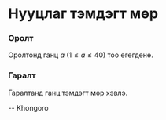 Нууцлаг тэмдэгт мөр
===================


### Оролт
Оролтонд ганц $a$ ($1 ≤ a ≤ 40$) тоо өгөгдөнө.


### Гаралт
Гаралтанд ганц тэмдэгт мөр хэвлэ.

-- Khongoro
